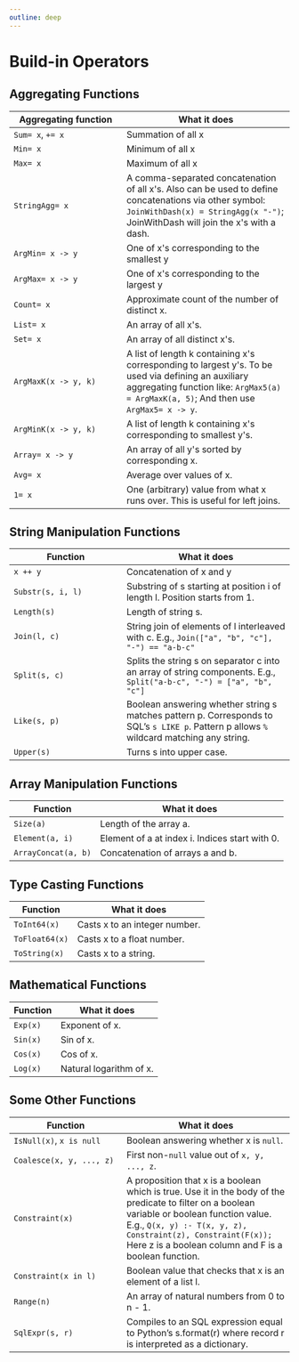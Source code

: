 ```yaml
---
outline: deep
---
```


# Build-in Operators
## Aggregating Functions

| Aggregating function <div style="width: 140pt;"></div>   | What it does |
|------------------------|--------------|
| `Sum= x`, `+= x`       | Summation of all x |
| `Min= x`               | Minimum of all x |
| `Max= x`               | Maximum of all x |
| `StringAgg= x`         | A comma-separated concatenation of all x's. Also can be used to define concatenations via other symbol: `JoinWithDash(x) = StringAgg(x "-")`; JoinWithDash will join the x's with a dash. |
| `ArgMin= x -> y`       | One of x's corresponding to the smallest y |
| `ArgMax= x -> y`       | One of x's corresponding to the largest y |
| `Count= x`             | Approximate count of the number of distinct x. |
| `List= x`              | An array of all x's. |
| `Set= x`               | An array of all distinct x's. |
| `ArgMaxK(x -> y, k)`   | A list of length k containing x's corresponding to largest y's. To be used via defining an auxiliary aggregating function like: `ArgMax5(a) = ArgMaxK(a, 5)`; And then use `ArgMax5= x -> y`. |
| `ArgMinK(x -> y, k)`   | A list of length k containing x's corresponding to smallest y's. |
| `Array= x -> y`        | An array of all y's sorted by corresponding x. |
| `Avg= x`               | Average over values of x. |
| `1= x`                 | One (arbitrary) value from what x runs over. This is useful for left joins. |

## String Manipulation Functions

| Function <div style="width: 140pt;"></div>        | What it does |
|----------------|--------------|
| `x ++ y`       | Concatenation of x and y |
| `Substr(s, i, l)` | Substring of s starting at position i of length l. Position starts from 1. |
| `Length(s)`    | Length of string s. |
| `Join(l, c)`   | String join of elements of l interleaved with c. E.g., `Join(["a", "b", "c"], "-") == "a-b-c"` |
| `Split(s, c)`  | Splits the string s on separator c into an array of string components. E.g., `Split("a-b-c", "-") = ["a", "b", "c"]` |
| `Like(s, p)`   | Boolean answering whether string s matches pattern p. Corresponds to SQL’s `s LIKE p`. Pattern p allows `%` wildcard matching any string. |
| `Upper(s)`     | Turns s into upper case. |

## Array Manipulation Functions

| Function         | What it does |
|------------------|--------------|
| `Size(a)`        | Length of the array a. |
| `Element(a, i)`  | Element of a at index i. Indices start with 0. |
| `ArrayConcat(a, b)` | Concatenation of arrays a and b. |

## Type Casting Functions

| Function       | What it does |
|----------------|--------------|
| `ToInt64(x)`   | Casts x to an integer number. |
| `ToFloat64(x)` | Casts x to a float number. |
| `ToString(x)`  | Casts x to a string. |

## Mathematical Functions

| Function | What it does |
|----------|--------------|
| `Exp(x)` | Exponent of x. |
| `Sin(x)` | Sin of x. |
| `Cos(x)` | Cos of x. |
| `Log(x)` | Natural logarithm of x. |

## Some Other Functions

| Function  <div style="width: 140pt;"></div>              | What it does |
|---------------------------|--------------|
| `IsNull(x)`, `x is null`  | Boolean answering whether x is `null`. |
| `Coalesce(x, y, ..., z)`  | First non-`null` value out of `x, y, ..., z`. |
| `Constraint(x)`           | A proposition that x is a boolean which is true. Use it in the body of the predicate to filter on a boolean variable or boolean function value. E.g., `Q(x, y) :- T(x, y, z), Constraint(z), Constraint(F(x));` Here z is a boolean column and F is a boolean function. |
| `Constraint(x in l)`      | Boolean value that checks that x is an element of a list l. |
| `Range(n)`                | An array of natural numbers from 0 to n - 1. |
| `SqlExpr(s, r)`           | Compiles to an SQL expression equal to Python’s s.format(r) where record r is interpreted as a dictionary. |
